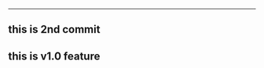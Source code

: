 --------------------
this is 2nd commit 
---------------------

this is v1.0 feature 
--------------------